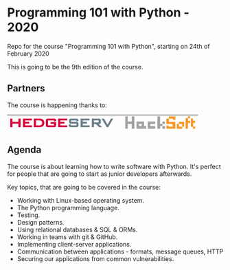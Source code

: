 # Programming 101 with Python - 2020

Repo for the course "Programming 101 with Python", starting on 24th of February 2020

This is going to be the 9th edition of the course.

## Partners

The course is happening thanks to:

| [![HedgeServ](/partners/hedgeserv.jpg)](https://www.hedgeserv.com/career/) |     | [![HackSoft](/partners/hacksoft.png)](https://www.hacksoft.io/) |
| -------------------------------------------------------------------------- | --- | --------------------------------------------------------------- |


## Agenda

The course is about learning how to write software with Python. It's perfect for people that are going to start as junior developers afterwards.

Key topics, that are going to be covered in the course:

- Working with Linux-based operating system.
- The Python programming language.
- Testing.
- Design patterns.
- Using relational databases & SQL & ORMs.
- Working in teams with git & GitHub.
- Implementing client-server applications.
- Communication between applications - formats, message queues, HTTP
- Securing our applications from common vulnerabilities.
